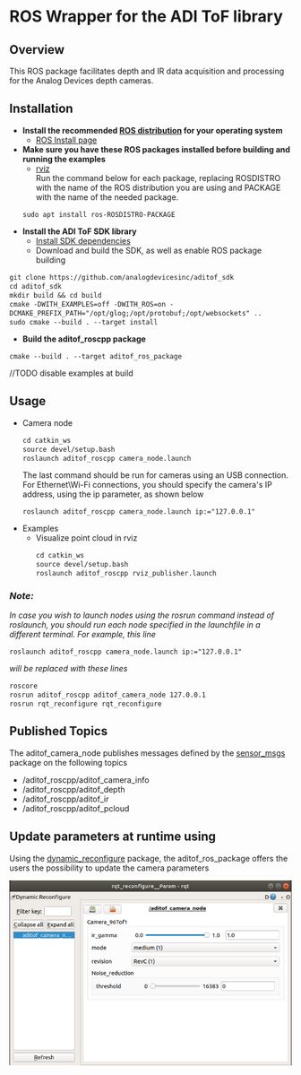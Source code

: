 
# ROS Wrapper for the ADI ToF library

## Overview
This ROS package facilitates depth and IR data acquisition and processing for the Analog Devices depth cameras.

## Installation

- **Install the recommended [ROS distribution](http://wiki.ros.org/Distributions) for your operating system**
  - [ROS Install page](http://wiki.ros.org/ROS/Installation)
- **Make sure you have these ROS packages installed before building and running the examples**
  - [rviz](http://wiki.ros.org/rviz)\
    Run the command below for each package, replacing ROSDISTRO with the name of the ROS distribution you are using and PACKAGE with the name of the needed package.
  ```console
  sudo apt install ros-ROSDISTRO-PACKAGE
  ```
- **Install the ADI ToF SDK library**
  - [Install SDK dependencies](https://github.com/analogdevicesinc/aditof_sdk/blob/6c7fb376aeec73a21ab177adf297c5781bcbd544/doc/linux/build_instructions.md#installing-the-dependencies)
  - Download and build the SDK, as well as enable ROS package building
```console
git clone https://github.com/analogdevicesinc/aditof_sdk
cd aditof_sdk
mkdir build && cd build
cmake -DWITH_EXAMPLES=off -DWITH_ROS=on -DCMAKE_PREFIX_PATH="/opt/glog;/opt/protobuf;/opt/websockets" ..
sudo cmake --build . --target install
```
 - **Build the aditof_roscpp package**
  ```console
  cmake --build . --target aditof_ros_package
  ```
  
  //TODO
  disable examples at build

## Usage
- Camera node
    ```console
    cd catkin_ws
    source devel/setup.bash
    roslaunch aditof_roscpp camera_node.launch
    ```
    The last command should be run for cameras using an USB connection. For Ethernet\Wi-Fi connections, you should specify the camera's IP address, using the ip parameter, as shown below
    ```console
    roslaunch aditof_roscpp camera_node.launch ip:="127.0.0.1"
    ```
- Examples
  - Visualize point cloud in rviz
    ```console
    cd catkin_ws
    source devel/setup.bash
    roslaunch aditof_roscpp rviz_publisher.launch
    ```

 ### ***Note:***
 *In case you wish to launch nodes using the rosrun command instead of roslaunch, you should run each node specified in the launchfile in a different terminal. For example, this line*
```console
roslaunch aditof_roscpp camera_node.launch ip:="127.0.0.1"
```
*will be replaced with these lines*
 
```console
roscore
rosrun aditof_roscpp aditof_camera_node 127.0.0.1
rosrun rqt_reconfigure rqt_reconfigure
```
## Published Topics
The aditof_camera_node publishes messages defined by the [sensor_msgs](http://wiki.ros.org/sensor_msgs) package on the following topics
- /aditof_roscpp/aditof_camera_info
- /aditof_roscpp/aditof_depth
- /aditof_roscpp/aditof_ir
- /aditof_roscpp/aditof_pcloud

## Update parameters at runtime using
Using the [dynamic_reconfigure](http://wiki.ros.org/dynamic_reconfigure) package, the aditof_ros_package offers the users the possibility to update the camera parameters

<p align="center"><img src="https://github.com/andreeasandulescu/aditof_sdk/blob/master/doc/img/ros_rqt_reconfigure.png" /></p>
